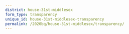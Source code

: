 ```yaml
---
district: house-31st-middlesex
form_type: transparency
unique_id: house-31st-middlesex-transparency
permalink: /2020bq/house-31st-middlesex/transparency/
---
```

